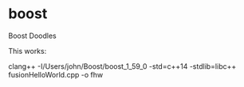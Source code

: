 # boost
Boost Doodles

This works:

clang++ -I/Users/john/Boost/boost_1_59_0 -std=c++14 -stdlib=libc++ fusionHelloWorld.cpp -o fhw

